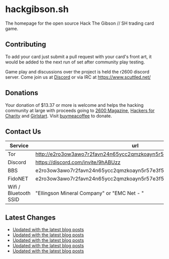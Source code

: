 # hackgibson.sh
The homepage for the open source Hack The Gibson // SH trading card game.


## Contributing

To add your card just submit a pull request with your card's front art, it would be added to the next run of set after community play testing.

Game play and discussions over the project is held the r2600 discord server. Come join us at [Discord](https://discord.com/invite/9hABUzz) or via IRC at https://www.scuttled.net/


## Donations

Your donation of $13.37 or more is welcome and helps the hacking community at large with proceeds going to [2600 Magazine](https://2600.com/), [Hackers for Charity](https://hackersforcharity.org) and [Girlstart](https://girlstart.org).  Visit [buymeacoffee](https://www.buymeacoffee.com/hackgibson.sh) to donate.


## Contact Us

Service | url
-|-
Tor | http://e2ro3ow3awo7r2favn24n65ycc2qmzkoayn5r57e3f56nvjwdcgg32ad.onion
Discord | https://discord.com/invite/9hABUzz
BBS | e2ro3ow3awo7r2favn24n65ycc2qmzkoayn5r57e3f56nvjwdcgg32ad.onion:23
FidoNET | e2ro3ow3awo7r2favn24n65ycc2qmzkoayn5r57e3f56nvjwdcgg32ad.onion:24554
Wifi / Bluetooth SSID | "Ellingson Mineral Company" or "EMC Net - <fidonet address>"

## Latest Changes
<!-- BLOG-POST-LIST:START -->
- [Updated with the latest blog posts](https://github.com/DFW2600/hackgibson.sh/commit/62ed8327e5d86e8395ad99f009d56e898d722ea3)
- [Updated with the latest blog posts](https://github.com/DFW2600/hackgibson.sh/commit/1a243c2dfc76ac60769fd4ceb873b8baa0b99806)
- [Updated with the latest blog posts](https://github.com/DFW2600/hackgibson.sh/commit/7b801b56e9b1c87f95fd223dc0e143f5d6cf294b)
- [Updated with the latest blog posts](https://github.com/DFW2600/hackgibson.sh/commit/30a8117788cdc32acfab9ec76125f8df144fcee6)
- [Updated with the latest blog posts](https://github.com/DFW2600/hackgibson.sh/commit/1d9df21e8a6154cd34e936a18f4ee438004e8e37)
<!-- BLOG-POST-LIST:END -->
